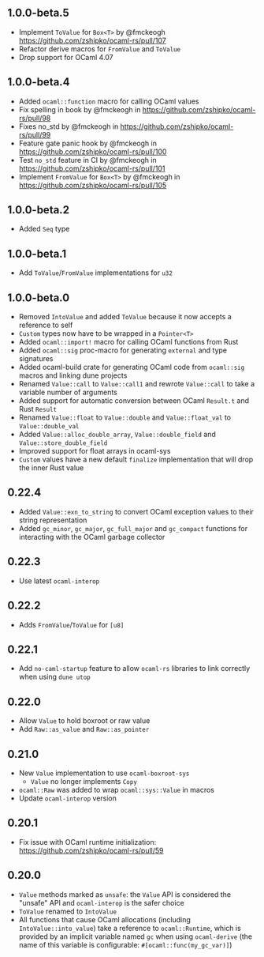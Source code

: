 ## 1.0.0-beta.5

- Implement `ToValue` for `Box<T>` by @fmckeogh https://github.com/zshipko/ocaml-rs/pull/107
- Refactor derive macros for `FromValue` and `ToValue`
- Drop support for OCaml 4.07

## 1.0.0-beta.4

- Added `ocaml::function` macro for calling OCaml values
- Fix spelling in book by @fmckeogh in https://github.com/zshipko/ocaml-rs/pull/98
- Fixes no_std by @fmckeogh in https://github.com/zshipko/ocaml-rs/pull/99
- Feature gate panic hook by @fmckeogh in https://github.com/zshipko/ocaml-rs/pull/100
- Test `no_std` feature in CI by @fmckeogh in https://github.com/zshipko/ocaml-rs/pull/101
- Implement `FromValue` for `Box<T>` by @fmckeogh in https://github.com/zshipko/ocaml-rs/pull/105

## 1.0.0-beta.2

- Added `Seq` type

## 1.0.0-beta.1

- Add `ToValue`/`FromValue` implementations for `u32`

## 1.0.0-beta.0

- Removed `IntoValue` and added `ToValue` because it now accepts a reference to self
- `Custom` types now have to be wrapped in a `Pointer<T>`
- Added `ocaml::import!` macro for calling OCaml functions from Rust
- Added `ocaml::sig` proc-macro for generating `external` and type signatures
- Added ocaml-build crate for generating OCaml code from `ocaml::sig` macros and linking dune
  projects
- Renamed `Value::call` to `Value::call1` and rewrote `Value::call` to take a variable number of
  arguments
- Added support for automatic conversion between OCaml `Result.t` and Rust `Result`
- Renamed `Value::float` to `Value::double` and `Value::float_val` to `Value::double_val`
- Added `Value::alloc_double_array`, `Value::double_field` and `Value::store_double_field`
- Improved support for float arrays in ocaml-sys
- `Custom` values have a new default `finalize` implementation that will drop the inner Rust value

## 0.22.4

- Added `Value::exn_to_string` to convert OCaml exception values to their string representation
- Added `gc_minor`, `gc_major`, `gc_full_major` and `gc_compact` functions for interacting with
  the OCaml garbage collector

## 0.22.3

- Use latest `ocaml-interop`

## 0.22.2

- Adds `FromValue`/`ToValue` for `[u8]`

## 0.22.1

- Add `no-caml-startup` feature to allow `ocaml-rs` libraries to link
  correctly when using `dune utop`

## 0.22.0

- Allow `Value` to hold boxroot or raw value
- Add `Raw::as_value` and `Raw::as_pointer`

## 0.21.0

- New `Value` implementation to use `ocaml-boxroot-sys`
  * `Value` no longer implements `Copy`
- `ocaml::Raw` was added to wrap `ocaml::sys::Value` in macros
- Update `ocaml-interop` version

## 0.20.1

- Fix issue with OCaml runtime initialization: https://github.com/zshipko/ocaml-rs/pull/59

## 0.20.0

- `Value` methods marked as `unsafe`: the `Value` API is considered the "unsafe" API and `ocaml-interop` is the safer choice
- `ToValue` renamed to `IntoValue`
- All functions that cause OCaml allocations (including `IntoValue::into_value`) take a reference to `ocaml::Runtime`, which is provided by
  an implicit variable named `gc` when using `ocaml-derive` (the name of this variable is configurable: `#[ocaml::func(my_gc_var)]`)
